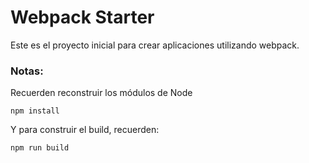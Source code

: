 # Webpack Starter

Este es el proyecto inicial para crear aplicaciones utilizando webpack.

### Notas:

Recuerden reconstruir los módulos de Node
```
npm install
```

Y para construir el build, recuerden:
```
npm run build
```
